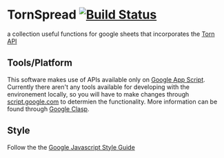 # TornSpread [![Build Status](https://travis-ci.com/wgma00/tornspread.svg?token=y6ucAjiCqssBomcLQF9b&branch=master)](https://travis-ci.com/wgma00/tornspread)
a collection useful functions for google sheets that incorporates the [Torn API](https://api.torn.com/#)

Tools/Platform
------
This software makes use of APIs available only on [Google App Script](https://developers.google.com/apps-script/).
Currently there aren't any tools available for developing with the environement locally, so you will have to make changes through [script.google.com](script.google.com) 
to determien the functionality. More information can be found through [Google Clasp](https://github.com/google/clasp).


Style
-------
Follow the the [Google Javascript Style Guide](https://google.github.io/styleguide/javascriptguide.xml)
